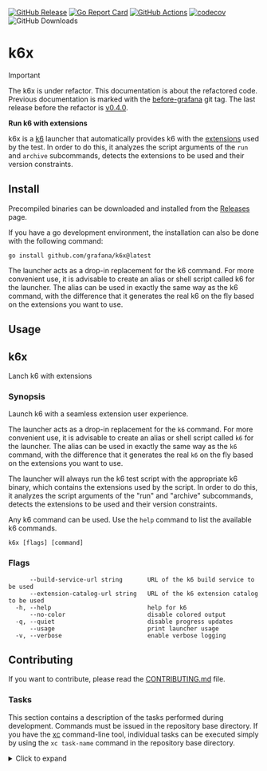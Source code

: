 [![GitHub Release](https://img.shields.io/github/v/release/grafana/k6x)](https://github.com/grafana/k6x/releases/)
[![Go Report Card](https://goreportcard.com/badge/github.com/grafana/k6x)](https://goreportcard.com/report/github.com/grafana/k6x)
[![GitHub Actions](https://github.com/grafana/k6x/actions/workflows/test.yml/badge.svg)](https://github.com/grafana/k6x/actions/workflows/test.yml)
[![codecov](https://codecov.io/gh/grafana/k6x/graph/badge.svg?token=6MP3G02V9C)](https://codecov.io/gh/grafana/k6x)
![GitHub Downloads](https://img.shields.io/github/downloads/grafana/k6x/total)

<h1 name="title">k6x</h1>

> [!Important]
> The k6x is under refactor. This documentation is about the refactored code. Previous documentation is marked with the [before-grafana](https://github.com/grafana/k6x/tree/before-grafana) git tag. The last release before the refactor is [v0.4.0](https://github.com/grafana/k6x/releases/tag/v0.4.0).

**Run k6 with extensions**

k6x is a [k6](https://k6.io) launcher that automatically provides k6 with the [extensions](https://k6.io/docs/extensions/) used by the test. In order to do this, it analyzes the script arguments of the `run` and `archive` subcommands, detects the extensions to be used and their version constraints.

## Install

Precompiled binaries can be downloaded and installed from the [Releases](https://github.com/grafana/k6x/releases) page.

If you have a go development environment, the installation can also be done with the following command:

```
go install github.com/grafana/k6x@latest
```

The launcher acts as a drop-in replacement for the k6 command. For more convenient use, it is advisable to create an alias or shell script called k6 for the launcher. The alias can be used in exactly the same way as the k6 command, with the difference that it generates the real k6 on the fly based on the extensions you want to use.

## Usage

<!-- #region cli -->
## k6x

Lanch k6 with extensions

### Synopsis

Launch k6 with a seamless extension user experience.

The launcher acts as a drop-in replacement for the `k6` command. For more convenient use, it is advisable to create an alias or shell script called `k6` for the launcher. The alias can be used in exactly the same way as the `k6` command, with the difference that it generates the real `k6` on the fly based on the extensions you want to use.

The launcher will always run the k6 test script with the appropriate k6 binary, which contains the extensions used by the script. In order to do this, it analyzes the script arguments of the "run" and "archive" subcommands, detects the extensions to be used and their version constraints.

Any k6 command can be used. Use the `help` command to list the available k6 commands.


```
k6x [flags] [command]
```

### Flags

```
      --build-service-url string       URL of the k6 build service to be used
      --extension-catalog-url string   URL of the k6 extension catalog to be used
  -h, --help                           help for k6
      --no-color                       disable colored output
  -q, --quiet                          disable progress updates
      --usage                          print launcher usage
  -v, --verbose                        enable verbose logging
```

<!-- #endregion cli -->

## Contributing

If you want to contribute, please read the [CONTRIBUTING.md](.github/CONTRIBUTING.md) file.

### Tasks

This section contains a description of the tasks performed during development. Commands must be issued in the repository base directory. If you have the [xc](https://github.com/joerdav/xc) command-line tool, individual tasks can be executed simply by using the `xc task-name` command in the repository base directory.

<details><summary>Click to expand</summary>

#### readme

Update documentation in README.md.

```
go run ./tools/gendoc README.md
```

#### lint

Run the static analyzer.

We make use of the [golangci-lint](https://github.com/golangci/golangci-lint) tool to lint the code in CI. The actual version you can find in our [`.golangci.yml`](https://github.com/grafana/k6x/blob/master/.golangci.yml#L1).

```
golangci-lint run
```

#### test

Run the tests.

To exercise the entire test suite, please run the following command


```
go test -count 1 -race -coverprofile=build/coverage.txt ./...
```

#### coverage

View the test coverage report.

```
go tool cover -html=build/coverage.txt
```

#### build

Build the executable binary.

This is the easiest way to create an executable binary (although the release process uses the goreleaser tool to create release versions).

```
go build -ldflags="-w -s" -o k6x .
```

#### snapshot

Creating an executable binary with a snapshot version.

The goreleaser command-line tool is used during the release process. During development, it is advisable to create binaries with the same tool from time to time.

```
goreleaser build --snapshot --clean --single-target -o k6x
```

#### docker

Building a Docker image. Before building the image, it is advisable to perform a snapshot build using goreleaser. To build the image, it is advisable to use the same `Docker.goreleaser` file that `goreleaser` uses during release.

Requires: snapshot

```
docker build -t grafana/k6x -f Dockerfile.goreleaser .
```

#### clean

Delete the build directory.

```
rm -rf build
```

</details>
